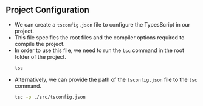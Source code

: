 ## Project Configuration

-   We can create a `tsconfig.json` file to configure the TypesScript in our project.
-   This file specifies the root files and the compiler options required to compile the project.
-   In order to use this file, we need to run the `tsc` command in the root folder of the project.
    ```bash
    tsc
    ```
-   Alternatively, we can provide the path of the `tsconfig.json` file to the `tsc` command.
    ```bash
    tsc -p ./src/tsconfig.json
    ```
